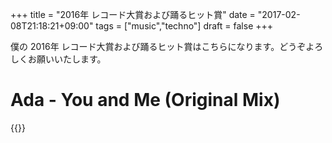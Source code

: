 +++
title = "2016年 レコード大賞および踊るヒット賞"
date = "2017-02-08T21:18:21+09:00"
tags = ["music","techno"]
draft = false
+++

僕の 2016年 レコード大賞および踊るヒット賞はこちらになります。どうぞよろしくお願いいたします。

# Ada - You and Me (Original Mix)

{{<youtube wWka1Hl88aU>}}
